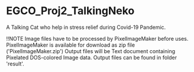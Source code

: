 # EGCO_Proj2_TalkingNeko
A Talking Cat who help in stress relief during Covid-19 Pandemic.

!!NOTE
  Image files have to be processed by PixelImageMaker before uses.
  PixelImageMaker is available for download as zip file ('PixelImageMaker.zip')
  Output files will be Text document containing Pixelated DOS-colored Image data.
  Output files can be found in folder 'result'.
